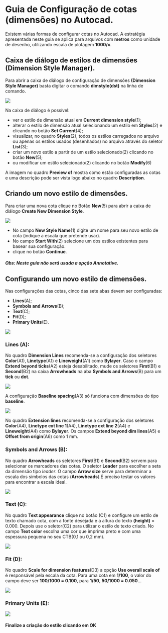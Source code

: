 # Guia de Configuração de cotas (dimensões) no Autocad.

Existem várias formas de configurar cotas no Autocad. A estratégia apresentada neste guia se aplica para arquivos com **metros** como unidade de desenho, utilizando escala de plotagem **1000/x**.

## Caixa de diálogo de estilos de dimensões (Dimension Style Manager).

Para abrir a caixa de diálogo de configuração de dimensões **(Dimension Style Manager)** basta digitar o comando **dimstyle(dst)** na linha de comando.

![](dsm.jpg)


Na caixa de diálogo é possível:
* ver o estilo de dimensão atual em **Current dimension style**(1);
* alterar o estilo de dimensão atual selecionando um estilo em **Styles**(2) e clicando no botão **Set Current**(4);
* visualizar, no quadro **Styles**(2), todos os estilos carregados no arquivo ou apenas os estilos usados (desenhados) no arquivo através do seletor **List**(3);
* criar um novo estilo a partir de um estilo selecionado(2) clicando no botão **New**(5);
* ou modificar um estilo selecionado(2) clicando no botão **Modify**(6)

A imagem no quadro **Preview of** mostra como estão configuradas as cotas e uma descrição pode ser vista logo abaixo no quadro **Description**.

## Criando um novo estilo de dimensões.

Para criar uma nova cota clique no Botão **New**(5) para abrir a caixa de diálogo **Create New Dimension Style**.

![](novaCota.jpg)

* No campo **New Style Name**(1) digite um nome para seu novo estilo de cota (indique a escala que pretende usar).
* No campo **Start With**(2) selecione um dos estilos existentes para basear sua configuração.
* clique no botão **Continue**.

##### Obs: Neste guia não será usada a opção *Annotative*.

## Configurando um novo estilo de dimensões.

Nas configurações das cotas, cinco das sete abas devem ser configuradas:
* **Lines**(A);
* **Symbols and Arrows**(B);
* **Text**(C);
* **Fit**(D);
* **Primary Units**(E).

![](novaCotaAbas.jpg)


### Lines (A):

No quadro **Dimension Lines** recomenda-se a configuração dos seletores **Color**(A1), **Linetype**(A1) e **Lineweight**(A1) como **Bylayer**. Caso o campo **Extend beyond ticks**(A2) esteja desabilitado, mude os seletores **First**(B1) e **Second**(B2) na caixa **Arrowheads** na aba **Symbols and Arrows**(B) para um **tick** ou **dot**.

![](elementosCota.png)

A configuração **Baseline spacing**(A3) só funciona com dimensões do tipo **baseline**.

![](abaLines.jpg)


No quadro **Extension lines** recomenda-se a configuração dos seletores **Color**(A4), **Linetype ext line 1**(A4), **Linetype ext line 2**(A4) e **Lineweight**(A4) como **Bylayer**. Os campos **Extend beyond dim lines**(A5) e **Offset from origin**(A6) como 1 mm.


### Symbols and Arrows (B):

No quadro **Arrowheads** os seletores **First**(B1) e **Second**(B2) servem para selecionar os marcadores das cotas. O seletor **Leader** para escolher a seta da dimensão tipo *leader*. O campo **Arrow size** serve para determinar a escala dos símbolos das cotas (**Arrowheads**).É preciso testar os valores para encontrar a escala ideal.

![](abaSymb.jpg)

### Text (C):

No quadro **Text appearance** clique no botão (C1) e configure um estilo de texto chamado cota, com a fonte desejada e a altura do texto **(height)** = 0.000. Depois use o seletor(C2) para utilizar o estilo de texto criado. No campo **Text color** escolha uma cor que imprima preto e com uma espessura pequena no seu CTB(0,1 ou 0,2 mm).


![](abaText.jpg)

### Fit (D):

No quadro **Scale for dimension features**(D3) a opção **Use overall scale of** é responsável pela escala da cota. Para uma cota em **1/100**, o valor do campo deve ser **100/1000 = 0.100**, para **1/50**, **50/1000 = 0.050**...

![](abaFit.jpg)

### Primary Units (E):

![](abaPU.jpg)

#### Finalize a criação do estilo clicando em OK
